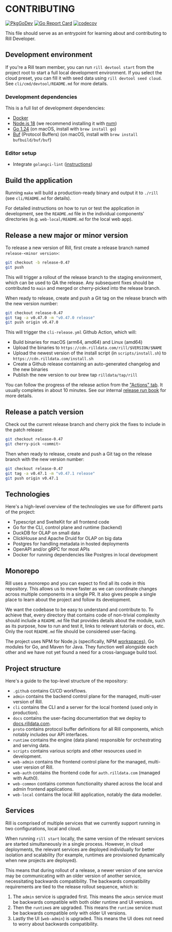 # CONTRIBUTING

[![PkgGoDev](https://pkg.go.dev/badge/github.com/rilldata/rill)](https://pkg.go.dev/github.com/rilldata/rill)
[![Go Report Card](https://goreportcard.com/badge/github.com/rilldata/rill)](https://goreportcard.com/report/github.com/rilldata/rill)
[![codecov](https://codecov.io/gh/rilldata/rill/branch/main/graph/badge.svg?token=RQA182JGA5)](https://codecov.io/gh/rilldata/rill)

This file should serve as an entrypoint for learning about and contributing to Rill Developer.

## Development environment

If you're a Rill team member, you can run `rill devtool start` from the project root to start a full local development environment. If you select the cloud preset, you can fill it with seed data using `rill devtool seed cloud`. See `cli/cmd/devtool/README.md` for more details.

### Development dependencies

This is a full list of development dependencies:

- [Docker](https://www.docker.com)
- [Node.js 18](https://nodejs.org/en/) (we recommend installing it with [nvm](https://github.com/nvm-sh/nvm))
- [Go 1.24](https://go.dev) (on macOS, install with `brew install go`)
- [Buf](https://buf.build) (Protocol Buffers) (on macOS, install with `brew install bufbuild/buf/buf`)

### Editor setup

- Integrate `golangci-lint` ([instructions](https://golangci-lint.run/usage/integrations))

## Build the application

Running `make` will build a production-ready binary and output it to `./rill` (see `cli/README.md` for details).

For detailed instructions on how to run or test the application in development, see the `README.md` file in the individual components' directories (e.g. `web-local/README.md` for the local web app).

## Release a new major or minor version

To release a new version of Rill, first create a release branch named `release-<minor version>`:

```bash
git checkout -b release-0.47
git push
```

This will trigger a rollout of the release branch to the staging environment, which can be used to QA the release. Any subsequent fixes should be contributed to `main` and merged or cherry-picked into the release branch.

When ready to release, create and push a Git tag on the release branch with the new version number:

```bash
git checkout release-0.47
git tag -a v0.47.0 -m "v0.47.0 release"
git push origin v0.47.0
```

This will trigger the `cli-release.yml` Github Action, which will:

- Build binaries for macOS (arm64, amd64) and Linux (amd64)
- Upload the binaries to `https://cdn.rilldata.com/rill/$VERSION/$NAME`
- Upload the newest version of the install script (in `scripts/install.sh`) to `https://cdn.rilldata.com/install.sh`
- Create a Github release containing an auto-generated changelog and the new binaries
- Publish the new version to our brew tap `rilldata/tap/rill`

You can follow the progress of the release action from the ["Actions" tab](https://github.com/rilldata/rill/actions). It usually completes in about 10 minutes. See our internal [release run book](https://www.notion.so/rilldata/Release-Run-Book-20a4afb8f2f64d06814a0c89d51bfdcf) for more details.

## Release a patch version

Check out the current release branch and cherry pick the fixes to include in the patch release:

```bash
git checkout release-0.47
git cherry-pick <commit>
```

Then when ready to release, create and push a Git tag on the release branch with the new version number:

```bash
git checkout release-0.47
git tag -a v0.47.1 -m "v0.47.1 release"
git push origin v0.47.1
```

## Technologies

Here's a high-level overview of the technologies we use for different parts of the project:

- Typescript and SvelteKit for all frontend code
- Go for the CLI, control plane and runtime (backend)
- DuckDB for OLAP on small data
- ClickHouse and Apache Druid for OLAP on big data
- Postgres for handling metadata in hosted deployments
- OpenAPI and/or gRPC for most APIs
- Docker for running dependencies like Postgres in local development

## Monorepo

Rill uses a monorepo and you can expect to find all its code in this repository. This allows us to move faster as we can coordinate changes across multiple components in a single PR. It also gives people a single place to learn about the project and follow its development.

We want the codebase to be easy to understand and contribute to. To achieve that, every directory that contains code of non-trivial complexity should include a `README.md` file that provides details about the module, such as its purpose, how to run and test it, links to relevant tutorials or docs, etc. Only the root `README.md` file should be considered user-facing.

The project uses NPM for Node.js (specifically, NPM [workspaces](https://docs.npmjs.com/cli/v7/using-npm/workspaces)), Go modules for Go, and Maven for Java. They function well alongside each other and we have not yet found a need for a cross-language build tool.

## Project structure

Here's a guide to the top-level structure of the repository:

- `.github` contains CI/CD workflows.
- `admin` contains the backend control plane for the managed, multi-user version of Rill.
- `cli` contains the CLI and a server for the local frontend (used only in production).
- `docs` contains the user-facing documentation that we deploy to [docs.rilldata.com](https://docs.rilldata.com).
- `proto` contains protocol buffer definitions for all Rill components, which notably includes our API interfaces.
- `runtime` contains the engine (data plane) responsible for orchestrating and serving data.
- `scripts` contains various scripts and other resources used in development.
- `web-admin` contains the frontend control plane for the managed, multi-user version of Rill.
- `web-auth` contains the frontend code for `auth.rilldata.com` (managed with Auth0).
- `web-common` contains common functionality shared across the local and admin frontend applications.
- `web-local` contains the local Rill application, notably the data modeller.

## Services

Rill is comprised of multiple services that we currently support running in two configurations, local and cloud.

When running `rill start` locally, the same version of the relevant services are started simultaneously in a single process. However, in cloud deployments, the relevant services are deployed individually for better isolation and scalability (for example, runtimes are provisioned dynamically when new projects are deployed).

This means that during rollout of a release, a newer version of one service may be communicating with an older version of another service, necessitating backwards compatibility. The backwards compatibility requirements are tied to the release rollout sequence, which is:

1. The `admin` service is upgraded first. This means the `admin` service must be backwards compatible with both older runtime and UI versions.
2. Then the `runtime`s are upgraded. This means the `runtime` service must be backwards compatible only with older UI versions.
3. Lastly the UI (`web-admin`) is upgraded. This means the UI does not need to worry about backwards compatibility.
